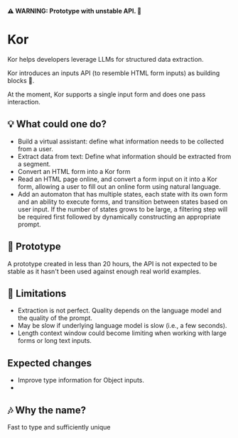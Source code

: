 **⚠ WARNING: Prototype with unstable API. 🚧**  

# Kor

Kor helps developers leverage LLMs for structured data extraction.

Kor introduces an inputs API (to resemble HTML form inputs) as building blocks 🧩.

At the moment, Kor supports a single input form and does one pass interaction. 


## 💡 What could one do?

* Build a virtual assistant: define what information needs to be collected from a user. 
* Extract data from text: Define what information should be extracted from a segment.
* Convert an HTML form into a Kor form 
* Read an HTML page online, and convert a form input on it into a Kor form, allowing a user to fill out an online form using natural language.
* Add an automaton that has multiple states, each state with its own form and an ability to execute forms, and transition between states based on user input. If the number of states grows to be large,  a filtering step will be required first followed by dynamically constructing an appropriate prompt.

## 🚧 Prototype

A prototype created in less than 20 hours, the API is not expected to be stable
as it hasn't been used against enough real world examples.

## 🦺 Limitations 

* Extraction is not perfect. Quality depends on the language model and the quality of the prompt.
* May be slow if underlying language model is slow (i.e., a few seconds).
* Length context window could become limiting when working with large forms or long text inputs.


## Expected changes

* Improve type information for Object inputs.
* 


## 🎶 Why the name?

Fast to type and sufficiently unique
